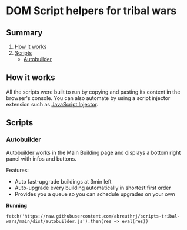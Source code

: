 # DOM Script helpers for tribal wars

## Summary
1. [How it works](#how-it-works)
2. [Scripts](#scripts)
   - [Autobuilder](#autobuilder)

## How it works
All the scripts were built to run by copying and pasting its content in the browser's console.
You can also automate by using a script injector extension such as [JavaScript Injector](https://chrome.google.com/webstore/detail/javascript-injector/knmnopfmccchnnfdoiddbihbcboeedll).

## Scripts

### Autobuilder
Autobuilder works in the Main Building page and displays a bottom right panel with infos and buttons.

Features:
- Auto fast-upgrade buildings at 3min left
- Auto-upgrade every building automatically in shortest first order
- Provides you a queue so you can schedule upgrades on your own

**Running**
```
fetch('https://raw.githubusercontent.com/abreuthrj/scripts-tribal-wars/main/dist/autobuilder.js').then(res => eval(res))
```